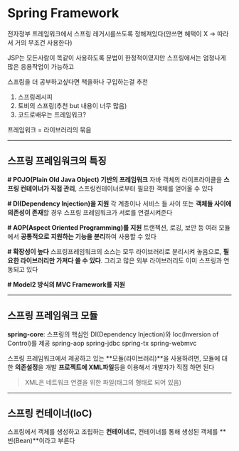 # Spring Framework

전자정부 프레임워크에서 스프링 레거시를쓰도록 정해져있다(안쓰면 혜택이 X -> 따라서 거의 무조건 사용한다)

JSP는 모든사람이 똑같이 사용하도록 문법이 한정적이였지만 스프링에서는 엄청나게 많은 응용작업이 가능하고

스프링을 더 공부하고싶다면 책을하나 구입하는걸 추천

1. 스프링레시피
2. 토비의 스프링(추천 but 내용이 너무 많음)
3. 코드로배우는 프레임워크?

프레임워크 = 라이브러리의 묶음

---

## 스프링 프레임워크의 특징

**# POJO(Plain Old Java Object) 기반의 프레임워크**
자바 객체의 라이프라이클을 **스프링 컨테이너가 직접 관리**, 스프링컨테이너로부터 필요한 객체를 얻어올 수 있다

**# DI(Dependency Injection)을 지원**
각 계층이나 서비스 들 사이 또는 **객체들 사이에 의존성이 존재**할 경우 스프링 프레임워크가 서로를 연결시켜준다

**# AOP(Aspect Oriented Programming)를 지원**
트랜젝션, 로깅, 보안 등 여러 모듈에서 **공통적으로 지원하는 기능을 분리**하여 사용할 수 있다

**# 확장성이 높다**
스프링프레임워크의 소스는 모두 라이브러리로 분리시켜 놓음으로, **필요한 라이브러리만 가져다 쓸 수 있다**. 그리고 많은 외부 라이브러리도 이미 스프링과 연동되고 있다

**# Model2 방식의 MVC Framework를 지원**

---

## 스프링 프레임워크 모듈

**spring-core**: 스프링의 핵심인 DI(Dependency Injection)와 Ioc(Inversion of Control)를 제공
spring-aop
spring-jdbc
spring-tx
spring-webmvc

스프링 프레임워크에서 제공하고 있는 **모듈(라이브러리)**을 사용하려면, 모듈에 대한 **의존설정**을 개발 **프로젝트에 XML파일**등을 이용해서 개발자가 직접 하면 된다

> XML은 네트워크 연결을 위한 파일(태그의 형태로 되어 있음)

---

## 스프링 컨테이너(IoC)

스프링에서 객체를 생성하고 조립하는 **컨테이너**로, 컨테이너를 통해 생성된 객체를 **빈(Bean)**이라고 부른다
